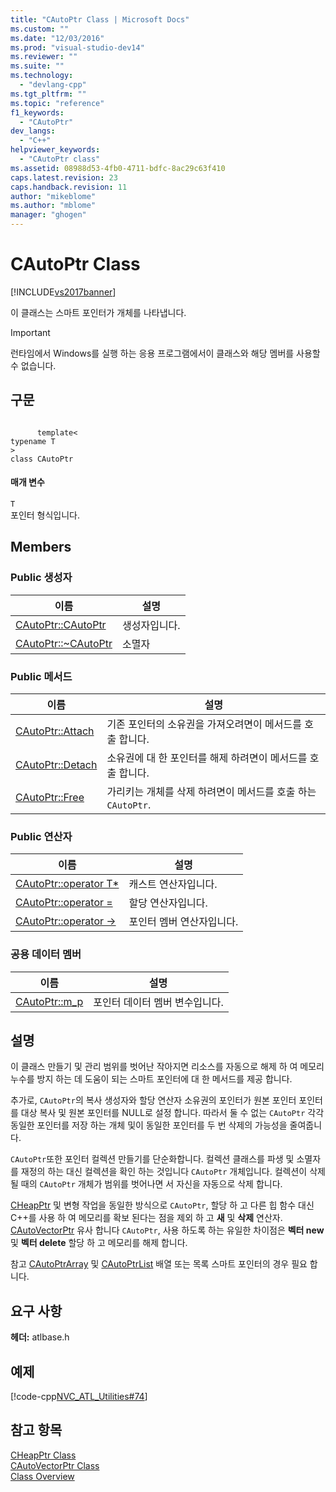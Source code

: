 ```yaml
---
title: "CAutoPtr Class | Microsoft Docs"
ms.custom: ""
ms.date: "12/03/2016"
ms.prod: "visual-studio-dev14"
ms.reviewer: ""
ms.suite: ""
ms.technology: 
  - "devlang-cpp"
ms.tgt_pltfrm: ""
ms.topic: "reference"
f1_keywords: 
  - "CAutoPtr"
dev_langs: 
  - "C++"
helpviewer_keywords: 
  - "CAutoPtr class"
ms.assetid: 08988d53-4fb0-4711-bdfc-8ac29c63f410
caps.latest.revision: 23
caps.handback.revision: 11
author: "mikeblome"
ms.author: "mblome"
manager: "ghogen"
---
```

# CAutoPtr Class
[!INCLUDE[vs2017banner](../../assembler/inline/includes/vs2017banner.md)]

이 클래스는 스마트 포인터가 개체를 나타냅니다.  
  
> [!IMPORTANT]
>  런타임에서 Windows를 실행 하는 응용 프로그램에서이 클래스와 해당 멤버를 사용할 수 없습니다.  
  
## 구문  
  
```  
  
      template<   
typename T  
>  
class CAutoPtr  
```  
  
#### 매개 변수  
 `T`  
 포인터 형식입니다.  
  
## Members  
  
### Public 생성자  
  
|이름|설명|  
|--------|--------|  
|[CAutoPtr::CAutoPtr](../Topic/CAutoPtr::CAutoPtr.md)|생성자입니다.|  
|[CAutoPtr::~CAutoPtr](../Topic/CAutoPtr::~CAutoPtr.md)|소멸자|  
  
### Public 메서드  
  
|이름|설명|  
|--------|--------|  
|[CAutoPtr::Attach](../Topic/CAutoPtr::Attach.md)|기존 포인터의 소유권을 가져오려면이 메서드를 호출 합니다.|  
|[CAutoPtr::Detach](../Topic/CAutoPtr::Detach.md)|소유권에 대 한 포인터를 해제 하려면이 메서드를 호출 합니다.|  
|[CAutoPtr::Free](../Topic/CAutoPtr::Free.md)|가리키는 개체를 삭제 하려면이 메서드를 호출 하는 `CAutoPtr`.|  
  
### Public 연산자  
  
|이름|설명|  
|--------|--------|  
|[CAutoPtr::operator T\*](../Topic/CAutoPtr::operator%20T*.md)|캐스트 연산자입니다.|  
|[CAutoPtr::operator \=](../Topic/CAutoPtr::operator%20=.md)|할당 연산자입니다.|  
|[CAutoPtr::operator \-\>](../Topic/CAutoPtr::operator%20-%3E.md)|포인터 멤버 연산자입니다.|  
  
### 공용 데이터 멤버  
  
|이름|설명|  
|--------|--------|  
|[CAutoPtr::m\_p](../Topic/CAutoPtr::m_p.md)|포인터 데이터 멤버 변수입니다.|  
  
## 설명  
 이 클래스 만들기 및 관리 범위를 벗어난 작아지면 리소스를 자동으로 해제 하 여 메모리 누수를 방지 하는 데 도움이 되는 스마트 포인터에 대 한 메서드를 제공 합니다.  
  
 추가로, `CAutoPtr`의 복사 생성자와 할당 연산자 소유권의 포인터가 원본 포인터 포인터를 대상 복사 및 원본 포인터를 NULL로 설정 합니다.  따라서 둘 수 없는 `CAutoPtr` 각각 동일한 포인터를 저장 하는 개체 및이 동일한 포인터를 두 번 삭제의 가능성을 줄여줍니다.  
  
 `CAutoPtr`또한 포인터 컬렉션 만들기를 단순화합니다.  컬렉션 클래스를 파생 및 소멸자를 재정의 하는 대신 컬렉션을 확인 하는 것입니다 `CAutoPtr` 개체입니다.  컬렉션이 삭제 될 때의 `CAutoPtr` 개체가 범위를 벗어나면 서 자신을 자동으로 삭제 합니다.  
  
 [CHeapPtr](../../atl/reference/cheapptr-class.md) 및 변형 작업을 동일한 방식으로 `CAutoPtr`, 할당 하 고 다른 힙 함수 대신 C\+\+를 사용 하 여 메모리를 확보 된다는 점을 제외 하 고  **새** 및  **삭제** 연산자.  [CAutoVectorPtr](../../atl/reference/cautovectorptr-class.md) 유사 합니다 `CAutoPtr`, 사용 하도록 하는 유일한 차이점은  **벡터 new** 및  **벡터 delete** 할당 하 고 메모리를 해제 합니다.  
  
 참고  [CAutoPtrArray](../../atl/reference/cautoptrarray-class.md) 및  [CAutoPtrList](../../atl/reference/cautoptrlist-class.md) 배열 또는 목록 스마트 포인터의 경우 필요 합니다.  
  
## 요구 사항  
 **헤더:** atlbase.h  
  
## 예제  
 [!code-cpp[NVC_ATL_Utilities#74](../../atl/codesnippet/CPP/cautoptr-class_1.cpp)]  
  
## 참고 항목  
 [CHeapPtr Class](../../atl/reference/cheapptr-class.md)   
 [CAutoVectorPtr Class](../../atl/reference/cautovectorptr-class.md)   
 [Class Overview](../../atl/atl-class-overview.md)